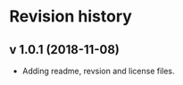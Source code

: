 Revision history
=======================



v 1.0.1 (2018-11-08)
-----------------------
* Adding readme, revsion and license files.
